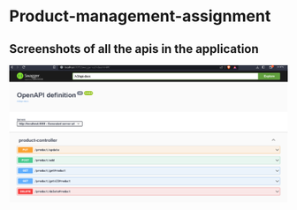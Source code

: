 # Product-management-assignment
## Screenshots of all the apis in the application
![Screenshot of all the API's](https://github.com/abilash0045/Product-management-assignment/blob/master/demo/src/main/screenshots/api's.png)

